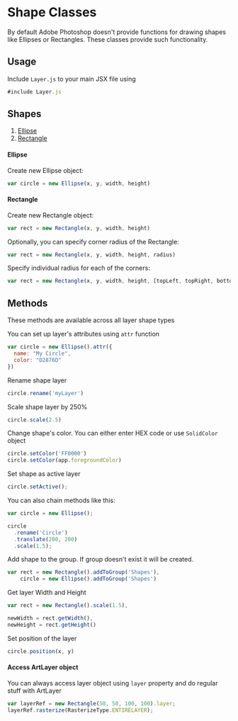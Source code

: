# Shape Classes
By default Adobe Photoshop doesn't provide functions for drawing shapes like Ellipses or Rectangles.
These classes provide such functionality.

## Usage
Include `Layer.js` to your main JSX file using
```javascript
#include Layer.js
```
## Shapes
1. [Ellipse](#ellipse)
2. [Rectangle](#rectangle)

#### Ellipse
Create new Ellipse object:
```javascript
var circle = new Ellipse(x, y, width, height)
```

#### Rectangle
Create new Rectangle object:
```javascript
var rect = new Rectangle(x, y, width, height)
```

Optionally, you can specify corner radius of the Rectangle:
```javascript
var rect = new Rectangle(x, y, width, height, radius)
```

Specify individual radius for each of the corners:
```javascript
var rect = new Rectangle(x, y, width, height, [topLeft, topRight, bottomRight, bottomLeft])
```

## Methods
These methods are available across all layer shape types

You can set up layer's attributes using `attr` function
```javascript
var circle = new Ellipse().attr({
  name: "My Circle",
  color: "D2876D"
})
```

Rename shape layer
```javascript
circle.rename('myLayer')
```

Scale shape layer by 250%
```javascript
circle.scale(2.5)
```

Change shape's color. You can either enter HEX code or use `SolidColor` object
```javascript
circle.setColor('FF0000')
circle.setColor(app.foregroundColor)
```

Set shape as active layer
```javascript
circle.setActive();
```

You can also chain methods like this:
```javascript
var circle = new Ellipse();

circle
  .rename('Circle')
  .translate(200, 200)
  .scale(1.5);
```

Add shape to the group. If group doesn't exist it will be created.
```javascript
var rect = new Rectangle().addToGroup('Shapes'),
    circle = new Ellipse().addToGroup('Shapes')
```

Get layer Width and Height
```javascript
var rect = new Rectangle().scale(1.5),

newWidth = rect.getWidth(),
newHeight = rect.getHeight()
```

Set position of the layer
```javascript
circle.position(x, y)
```

#### Access ArtLayer object
You can always access layer object using `layer` property and do regular stuff with ArtLayer
```javascript
var layerRef = new Rectangle(50, 50, 100, 100).layer;
layerRef.rasterize(RasterizeType.ENTIRELAYER);
```

